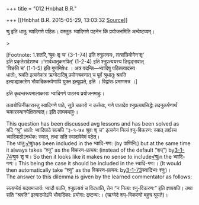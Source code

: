 +++
title = "012 Hnbhat B.R."

+++
[[Hnbhat B.R.	2015-05-29, 13:03:32 [Source](https://groups.google.com/g/samskrita/c/2r2QRqDpjIo)]]



श्रु इति धातुः भ्वादिगणे पठितः। वस्तुतः भ्वादिगणे पठनेन किं प्रयोजनमिति अन्वेष्टव्यम्।

\>

\[Footnote: 1.शतरि,‘श्रुवः शृ च’ (3-1-74) इति श्नुप्रत्ययः, तत्सन्नियोगेन‘शृ’  
इति प्रकृतेरादेशश्च ।‘सार्वधातुकमपित्’ (1-2-4) इति श्नुप्रत्ययस्य ङिद्वद्भावात्  
‘क्ङिति च’ (1-1-5) इति गुणनिषेधः । अत्र वदन्ति—भ्वादिषु पठितत्वादस्य  
धातोः, श्रवति इत्यनेकत्र ऋग्वेदादिषु प्रयोगश्रवणात् च पूर्वं श्रुधातुः श्रवति  
इत्याद्याकारेण भौवादिकरूपेणापि युक्त इत्यूह्यते, इति । विद्वांसः प्रमाणमत्र ।\]

इति कृदन्तरूपमालाकाराः भ्वादिगणे पाठस्य प्रयोजनमाहुः।

तत्वबोधिनीकारास्तु स्वादिगणे पाठे, सूत्रे चकारो न कर्तव्यः, गणे पाठादेव श्नुप्रत्ययसिद्धेः तदनुकर्षणार्थं चकारस्यानपेक्षितत्वात्। इति लाघवमाहुः।

This question has been discussed avg lessons and has been solved as  
यदि “श्रु” धातो: भ्वादिपाठे सत्यपि “३-१-७४ श्रुवः शृ च” इत्यनेन नित्यं श्नु-विकरण: स्यात् तर्ह्यस्य भ्वादिपाठोऽनर्थक: स्यात्, तथा सति स्वादावेवेमं पठेत्।  
The धातु:[√श्रु](http://avg-sanskrit.org/avgdocs/doku.php?id=dhatu:%E0%A4%B6%E0%A5%8D%E0%A4%B0%E0%A5%81)has been included in the भ्वादि-गण: (by पाणिनि:) but at the same time it always takes “श्नु” as the विकरण-प्रत्यय: (instead of the default “शप्”) by[3-1-74](http://avg-sanskrit.org/avgdocs/doku.php?id=sutras:3-1-74)श्रुवः शृ च। So then it looks like it makes no sense to include[√श्रु](http://avg-sanskrit.org/avgdocs/doku.php?id=dhatu:%E0%A4%B6%E0%A5%8D%E0%A4%B0%E0%A5%81)in the भ्वादि-गण:। This being the case it should be included in the स्वादि-गण:। (It would then automatically take “श्नु” as the विकरण-प्रत्यय: by[3-1-73](http://avg-sanskrit.org/avgdocs/doku.php?id=sutras:3-1-73)स्वादिभ्यः श्नुः)।  
The answer to this dilemma is given by the learned commentator as follows:  

सत्यप्येवं यदयमाचार्य: भ्वादौ पठति, श्नुप्रत्ययं च विदधाति, तेन “न नित्य: श्नु-विकरण:” इति ज्ञापयति। तथा सति “श्रवति” इत्यादयोऽपि भौवादिका: प्रयोगा: द्रष्टव्या:। (ऋग्वेदे शप्-विकरणो बहुत्र श्रूयते)।  
  
  
  

